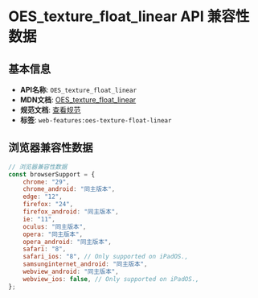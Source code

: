 # OES_texture_float_linear API 兼容性数据

## 基本信息

- **API名称**: `OES_texture_float_linear`
- **MDN文档**: [OES_texture_float_linear](https://developer.mozilla.org/docs/Web/API/OES_texture_float_linear)
- **规范文档**: [查看规范](https://registry.khronos.org/webgl/extensions/OES_texture_float_linear/)
- **标签**: `web-features:oes-texture-float-linear`

## 浏览器兼容性数据

```javascript
// 浏览器兼容性数据
const browserSupport = {
    chrome: "29",
    chrome_android: "同主版本",
    edge: "12",
    firefox: "24",
    firefox_android: "同主版本",
    ie: "11",
    oculus: "同主版本",
    opera: "同主版本",
    opera_android: "同主版本",
    safari: "8",
    safari_ios: "8", // Only supported on iPadOS.,
    samsunginternet_android: "同主版本",
    webview_android: "同主版本",
    webview_ios: false, // Only supported on iPadOS.,
};

```

